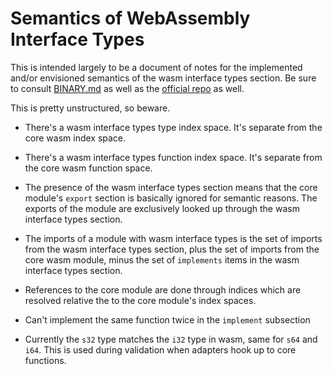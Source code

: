 # Semantics of WebAssembly Interface Types

This is intended largely to be a document of notes for the implemented and/or
envisioned semantics of the wasm interface types section. Be sure to consult
[BINARY.md](./BINARY.md) as well as the [official
repo](https://github.com/WebAssembly/interface-types) as well.

This is pretty unstructured, so beware.

* There's a wasm interface types type index space. It's separate from the core
  wasm index space.

* There's a wasm interface types function index space. It's separate from the
  core wasm function space.

* The presence of the wasm interface types section means that the core module's
  `export` section is basically ignored for semantic reasons. The exports of the
  module are exclusively looked up through the wasm interface types section.

* The imports of a module with wasm interface types is the set of imports from
  the wasm interface types section, plus the set of imports from the core wasm
  module, minus the set of `implements` items in the wasm interface types
  section.

* References to the core module are done through indices which are resolved
  relative the to the core module's index spaces.

* Can't implement the same function twice in the `implement` subsection

* Currently the `s32` type matches the `i32` type in wasm, same for `s64` and
  `i64`. This is used during validation when adapters hook up to core functions.
